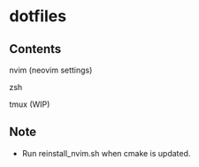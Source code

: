 # dotfiles


## Contents
nvim (neovim settings)

zsh

tmux (WIP)

## Note
- Run reinstall\_nvim.sh when cmake is updated.
